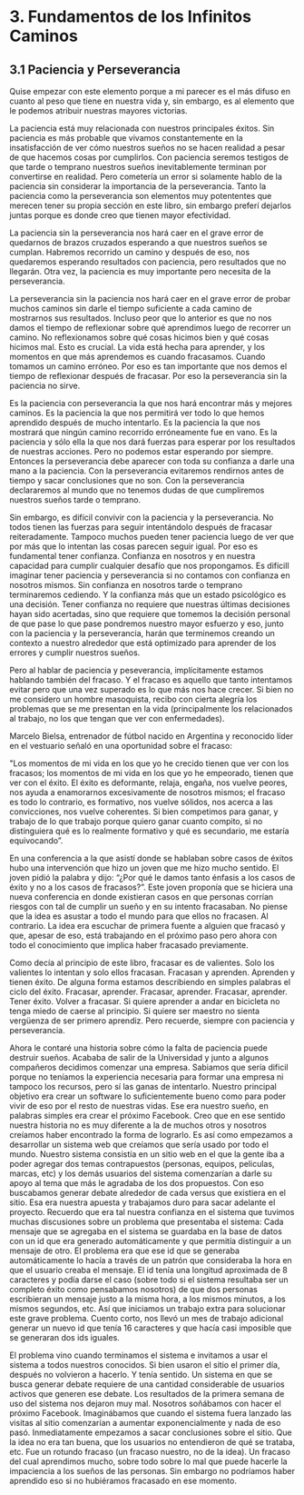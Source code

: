# 3. Fundamentos de los Infinitos Caminos


## 3.1 Paciencia y Perseverancia

Quise empezar con este elemento porque a mi parecer es el más difuso en cuanto al peso que tiene en nuestra vida y, sin embargo, es al elemento que le podemos atribuir nuestras mayores victorias. 

La paciencia está muy relacionada con nuestros principales éxitos. Sin paciencia es más probable que vivamos constantemente en la insatisfacción de ver cómo nuestros sueños no se hacen realidad a pesar de que hacemos cosas por cumplirlos. Con paciencia seremos testigos de que tarde o temprano nuestros sueños inevitablemente terminan por convertirse en realidad. Pero cometería un error si solamente hablo de la paciencia sin considerar la importancia de la perseverancia. Tanto la paciencia como la perseverancia son elementos muy potententes que merecen tener su propia sección en este libro, sin embargo preferí dejarlos juntas porque es donde creo que tienen mayor efectividad. 

La paciencia sin la perseverancia nos hará caer en el grave error de quedarnos de brazos cruzados esperando a que nuestros sueños se cumplan. Habremos recorrido un camino y después de eso, nos quedaremos esperando resultados con paciencia, pero resultados que no llegarán. Otra vez, la paciencia es muy importante pero necesita de la perseverancia.

La perseverancia sin la paciencia nos hará caer en el grave error de probar muchos caminos sin darle el tiempo suficiente a cada camino de mostrarnos sus resultados. Incluso peor que lo anterior es que no nos damos el tiempo de reflexionar sobre qué aprendimos luego de recorrer un camino. No reflexionamos sobre qué cosas hicimos bien y qué cosas hicimos mal. Esto es crucial. La vida está hecha para aprender, y los momentos en que más aprendemos es cuando fracasamos. Cuando tomamos un camino erróneo. Por eso es tan importante que nos demos el tiempo de reflexionar después de fracasar. Por eso la perseverancia sin la paciencia no sirve.

Es la paciencia con perseverancia la que nos hará encontrar más y mejores caminos. Es la paciencia la que nos permitirá ver todo lo que hemos aprendido después de mucho intentarlo. Es la paciencia la que nos mostrará que ningún camino recorrido erróneamente fue en vano. Es la paciencia y sólo ella la que nos dará fuerzas para esperar por los resultados de nuestras acciones. Pero no podemos estar esperando por siempre. Entonces la perseverancia debe aparecer con toda su confianza a darle una mano a la paciencia. Con la perseverancia evitaremos rendirnos antes de tiempo y sacar conclusiones que no son. Con la perseverancia declararemos al mundo que no tenemos dudas de que cumpliremos nuestros sueños tarde o temprano.

Sin embargo, es difícil convivir con la paciencia y la perseverancia. No todos tienen las fuerzas para seguir intentándolo después de fracasar reiteradamente. Tampoco muchos pueden tener paciencia luego de ver que por más que lo intentan las cosas parecen seguir igual. Por eso es fundamental tener confianza. Confianza en nosotros y en nuestra capacidad para cumplir cualquier desafío que nos propongamos. Es difícill imaginar tener paciencia y perseverancia si no contamos con confianza en nosotros mismos. Sin confianza en nosotros tarde o temprano terminaremos cediendo. Y la confianza más que un estado psicológico es una decisión. Tener confianza no requiere que nuestras últimas decisiones hayan sido acertadas, sino que requiere que tomemos la decisión personal de que pase lo que pase pondremos nuestro mayor esfuerzo y eso, junto con la paciencia y la perseverancia, harán que terminemos creando un contexto a nuestro alrededor que está optimizado para aprender de los errores y cumplir nuestros sueños.

Pero al hablar de paciencia y peseverancia, implícitamente estamos hablando también del fracaso. Y el fracaso es aquello que tanto intentamos evitar pero que una vez superado es lo que más nos hace crecer. Si bien no me considero un hombre masoquista, recibo con cierta alegría los problemas que se me presentan en la vida (principalmente los relacionados al trabajo, no los que tengan que ver con enfermedades). 

Marcelo Bielsa, entrenador de fútbol nacido en Argentina y reconocido líder en el vestuario señaló en una oportunidad sobre el fracaso: 

"Los momentos de mi vida en los que yo he crecido tienen que ver con los fracasos; los momentos de mi vida en los que yo he empeorado, tienen que ver con el éxito. El éxito es deformante, relaja, engaña, nos vuelve peores, nos ayuda a enamorarnos excesivamente de nosotros mismos; el fracaso es todo lo contrario, es formativo, nos vuelve sólidos, nos acerca a las convicciones, nos vuelve coherentes. Si bien competimos para ganar, y trabajo de lo que trabajo porque quiero ganar cuanto compito, si no distinguiera qué es lo realmente formativo y qué es secundario, me estaría equivocando”.

En una conferencia a la que asistí donde se hablaban sobre casos de éxitos hubo una intervención que hizo un joven que me hizo mucho sentido. El joven pidió la palabra y dijo: “¿Por qué le damos tanto énfasis a los casos de éxito y no a los casos de fracasos?”. Este joven proponía que se hiciera una nueva conferencia en donde existieran casos en que personas corrían riesgos con tal de cumplir un sueño y en su intento fracasaban. No piense que la idea es asustar a todo el mundo para que ellos no fracasen. Al contrario. La idea era escuchar de primera fuente a alguien que fracasó y que, apesar de eso, está trabajando en el próximo paso pero ahora con todo el conocimiento que implica haber fracasado previamente. 

Como decía al principio de este libro, fracasar es de valientes. Solo los valientes lo intentan y solo ellos fracasan. Fracasan y aprenden. Aprenden y tienen éxito. De alguna forma estamos describiendo en simples palabras el ciclo del éxito. Fracasar, aprender. Fracasar, aprender. Fracasar, aprender. Tener éxito. Volver a fracasar. Si quiere aprender a andar en bicicleta no tenga miedo de caerse al principio. Si quiere ser maestro no sienta vergüenza de ser primero aprendiz. Pero recuerde, siempre con paciencia y perseverancia.

Ahora le contaré una historia sobre cómo la falta de paciencia puede destruir sueños. Acababa de salir de la Universidad y junto a algunos compañeros decidimos comenzar una empresa. Sabiamos que sería dificil porque no teníamos la experiencia necesaria para formar una empresa ni tampoco los recursos, pero sí las ganas de intentarlo. Nuestro principal objetivo era crear un software lo suficientemente bueno como para poder vivir de eso por el resto de nuestras vidas. Ese era nuestro sueño, en palabras simples era crear el próximo Facebook. Creo que en ese sentido nuestra historia no es muy diferente a la de muchos otros y nosotros creíamos haber encontrado la forma de lograrlo. Es así como empezamos a desarrollar un sistema web que creíamos que sería usado por todo el mundo. Nuestro sistema consistía en un sitio web en el que la gente iba a poder agregar dos temas contrapuestos (personas, equipos, peliculas, marcas, etc) y los demás usuarios del sistema comenzarían a darle su apoyo al tema que más le agradaba de los dos propuestos. Con eso buscabamos generar debate alrededor de cada versus que existiera en el sitio. Esa era nuestra apuesta y trabajamos duro para sacar adelante el proyecto. Recuerdo que era tal nuestra confianza en el sistema que tuvimos muchas discusiones sobre un problema que presentaba el sistema: Cada mensaje que se agregaba en el sistema se guardaba en la base de datos con un id que era generado automáticamente y que permitía distinguir a un mensaje de otro. El problema era que ese id que se generaba automáticamente lo hacía a través de un patrón que consideraba la hora en que el usuario creaba el mensaje. El id tenía una longitud aproximada de 8 caracteres y podía darse el caso (sobre todo si el sistema resultaba ser un completo éxito como pensabamos nosotros) de que dos personas escribieran un mensaje justo a la misma hora, a los mismos minutos, a los mismos segundos, etc. Así que iniciamos un trabajo extra para solucionar este grave problema. Cuento corto, nos llevó un mes de trabajo adicional generar un nuevo id que tenía 16 caracteres y que hacía casi imposible que se generaran dos ids iguales.

El problema vino cuando terminamos el sistema e invitamos a usar el sistema a todos nuestros conocidos. Si bien usaron el sitio el primer día, después no volvieron a hacerlo. Y tenía sentido. Un sistema en que se busca generar debate requiere de una cantidad considerable de usuarios activos que generen ese debate. Los resultados de la primera semana de uso del sistema nos dejaron muy mal. Nosotros soñábamos con hacer el próximo Facebook. Imaginábamos que cuando el sistema fuera lanzado las visitas al sitio comenzarían a aumentar exponencialmente y nada de eso pasó. Inmediatamente empezamos a sacar conclusiones sobre el sitio. Que la idea no era tan buena, que los usuarios no entendieron de qué se trataba, etc. Fue un rotundo fracaso (un fracaso nuestro, no de la idea). Un fracaso del cual aprendimos mucho, sobre todo sobre lo mal que puede hacerle la impaciencia a los sueños de las personas. Sin embargo no podríamos haber aprendido eso si no hubiéramos fracasado en ese momento.